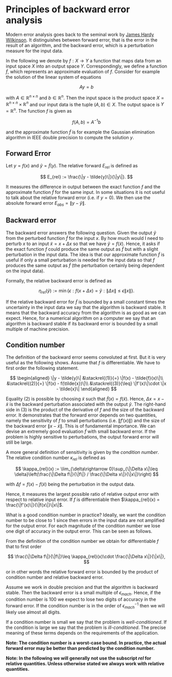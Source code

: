 # Principles of backward error analysis

Modern error analysis goes back to the seminal work by [James Hardy Wilkinson](https://en.wikipedia.org/wiki/James_H._Wilkinson).
It distinguishes between forward error, that is the error in the result of an algorithm, and the backward error, which is a perturbation
measure for the input data.

In the following we denote by $f:X\rightarrow Y$ a function that maps data from an input space $X$ into an output space $Y$. Correspondingly,
we define a function $\tilde{f}$, which represents an approximate evaluation of $f$. Consider for example the solution of the linear system
of equations

$$
Ay = b
$$

with $A\in\mathbb{R}^{n\times n}$ and $b\in\mathbb{R}^n$. Then the input space is the product space $X=\mathbb{R}^{n\times n} \times \mathbb{R}^n$ and our
input data is the tuple $(A, b)\in X$. The output space is $Y=\mathbb{R}^n$. The function $f$ is given as

$$
f(A, b) = A^{-1}b
$$

and the approximate function $\tilde{f}$ is for example the Gaussian elimination algorithm in IEEE double precision to compute the solution $y$.

## Forward Error

Let $y = f(x)$ and $\tilde{y} = \tilde{f}(y)$. The relative forward $E_{rel}$ is defined as 

$$
E_{rel} := \frac{\|y - \tilde{y}\|}{\|y\|}.
$$

It measures the difference in output between the exact function $f$ and the approximate function $\tilde{f}$ for the same input. In some situations it is not useful to talk about
the relative forward error (i.e. if $y=0$). We then use the absolute forward error $E_{abs} = \|y-\tilde{y}\|$.

## Backward error

The backward error answers the following question. Given the output $\tilde{y}$ from the perturbed function $\tilde{f}$ for the input $x$. By how much would I need to perturb $x$ to an input $\tilde{x} = x + \Delta x$ so that we have $\tilde{y} = f(\tilde{x})$. Hence, it asks
if the exact function $f$ could produce the same output as $\tilde{f}$ but with a slight perturbation in the input data. The idea is that our approximate function $\tilde{f}$ is useful if only a small perturbation is needed for the input data so that $f$ produces the same output as $\tilde{f}$ (the perturbation certainly being dependent on the input data).

Formally, the relative backward error is defined as

$$
\eta_{rel}(\tilde{y}) := \min\{\epsilon: f(x+ \Delta x) = \tilde{y}: \|\Delta x\|\leq \epsilon \|x\|\}.
$$

If the relative backward error for $\tilde{f}$ is bounded by a small constant times the uncertainty in the input data we say that the algorithm is backward stable. It means that the backward accuracy from the algorithm is as good as we can expect. Hence, for a numerical algorithm on a computer we say that an algorithm is backward stable if its backward error is bounded by a small multiple of machine precision.

## Condition number

The definition of the backward error seems convoluted at first. But it is very useful as the following shows. Assume that $f$ is differentiable. We have to first order the following statement.

$$
\begin{aligned}
\|y - \tilde{y}\| &\stackrel{(1)}{=} \|f(x) - \tilde{f}(x)\|\\
                  &\stackrel{(2)}{=} \|f(x)  - f(\tilde{x})\|\\
                  &\stackrel{(3)}{\leq} \|f'(x)\|\cdot \|x - \tilde{x}\|
\end{aligned}
$$

Equality (2) is possible by choosing $\tilde{x}$ such that $\tilde{f}(x) = f(\tilde{x})$. Hence, $\Delta x = x- \tilde{x}$ is the backward perturbation associated with the output $\tilde{y}$.
The right-hand side in (3) is the
product of the derivative of $f$ and the size of the backward error. It demonstrates that
the forward error depends on two quantities, namely the sensitivity of $f$ to small perturbations (i.e. $\|f'(x)\|$) and the size of the backward error $\|x-\tilde{x}\|$. This is of fundamental importance. We can devise an extremely good evaluation $\tilde{f}$ with small backward error. If the problem is highly sensitive to perturbations, the output forward error will still be large.

A more general definition of sensitivity is given by the *condition number*. The relative
condition number $\kappa_{rel}$ is defined as

$$
\kappa_{rel}(x) := \lim_{\delta\rightarrow 0}\sup_{\|\Delta x\|\leq \delta}\left(\frac{\|\Delta f\|}{\|f\|} / \frac{\|\Delta x\|}{\|x\|}\right)
$$

with $\Delta f = f(x) - f(\tilde{x})$ being the perturbation in the output data.

Hence, it measures the largest possible ratio of relative output error with respect to relative
input error. If $f$ is differentiable then $\kappa_{rel}(x) = \frac{\|f'(x)\|}{\|f(x\|}\|x\|$.

What is a good condition number in practice? Ideally, we want the condition number to be close
to $1$ since then errors in the input data are not amplified for the output error. For each
magnitude of the condition number we lose one digit of accuracy in the output error. This
can be seen as follows.

From the definition of the condition number we obtain for differentiable $f$ that to first order

$$
\frac{\|\Delta f\|}{\|f\|}\leq \kappa_{rel}(x)\cdot \frac{\|\Delta x\|}{\|x\|},
$$

or in other words the relative forward error is bounded by the product of condition number
and relative backward error.

Assume we work in double precision and that the algorithm is backward stable. Then the backward error is a small multiple of $\epsilon_{mach}$. Hence, if the condition number is $100$ we expect to lose two digits of accuracy in the forward error. If the condition number is in the order of $\epsilon_{mach}^{-1}$ then we will likely use almost all digits.

If a condition number is small we say that the problem is *well-conditioned*. If the condition
is large we say that the problem is *ill-conditioned*. The precise meaning of these terms depends on the requirements of the application. 

**Note: The condition number is a worst-case bound. In practice, the actual forward error may
be better than predicted by the condition number.**

**Note: In the following we will generally not use the subscript $rel$ for relative quantities. Unless otherwise stated we always work with relative quantities.**
